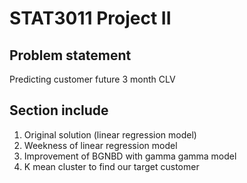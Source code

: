 # STAT3011 Project II 

## Problem statement
Predicting customer future 3 month CLV

## Section include 
1. Original solution (linear regression model)
2. Weekness of linear regression model
3. Improvement of BGNBD with gamma gamma model 
4. K mean cluster to find our target customer 
